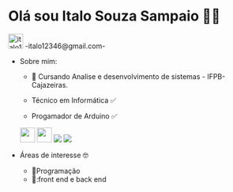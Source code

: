 # Olá sou Italo Souza Sampaio :vulcan_salute::wave:

<img height = "30" src = "https://img.shields.io/badge/Gmail-D14836?style=for-the-badge&logo=gmail&logoColor=white" title="italo12346@gmail.com"> 
-italo12346@gmail.com-



 


* Sobre mim:
  *  🏫 Cursando Analise e desenvolvimento de sistemas  - IFPB- Cajazeiras.

  *  Técnico em Informática :white_check_mark:
  *  Progamador de Arduino :white_check_mark:
  
  
   
	<img height  = "30" src = "https://img.shields.io/badge/Java-ED8B00?style=for-the-badge&logo=java&logoColor=white">
	<img height = "30" src = "https://img.shields.io/badge/C-00599C?style=for-the-badge&logo=c&logoColor=white"> 
	<img heigth = "20" src ="https://img.shields.io/badge/HTML5-E34F26?style=for-the-badge&logo=html5&logoColor=white">
	<img heigth = "20" src = "https://img.shields.io/badge/CSS3-1572B6?style=for-the-badge&logo=css3&logoColor=white">	



  
* Áreas de interesse :nerd_face:
  * :blue_book:Programação
  * 📘:front end e back end
 
  

